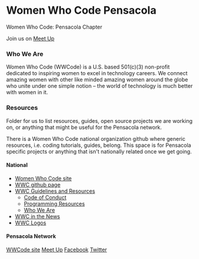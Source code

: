# Women Who Code Pensacola
Women Who Code: Pensacola Chapter

Join us on [Meet Up](http://www.meetup.com/Women-Who-Code-Pensacola/)

### Who We Are
Women Who Code (WWCode) is a U.S. based 501(c)(3) non-profit dedicated to inspiring women to excel in technology careers. We connect amazing women with other like minded amazing women around the globe who unite under one simple notion – the world of technology is much better with women in it.

### Resources
Folder for us to list resources, guides, open source projects we are working on, or anything that might be useful for the Pensacola network.

There is a Women Who Code national organization github where generic resources, i.e. coding tutorials, guides, belong. This space is for Pensacola specific projects or anything that isn't nationally related once we get going.

#### National

* [Women Who Code site](https://www.womenwhocode.com/)  
* [WWC github page](https://github.com/WomenWhoCode)  
* [WWC Guidelines and Resources](https://github.com/WomenWhoCode/guidelines-resources)  
	* [Code of Conduct](https://github.com/WomenWhoCode/guidelines-resources/blob/master/code_of_conduct.md)
	* [Programming Resources](https://github.com/WomenWhoCode/guidelines-resources/blob/master/learn_to_program.md)
	* [Who We Are](https://github.com/WomenWhoCode/guidelines-resources/blob/master/who_we_are.md) 
* [WWC in the News](https://github.com/WomenWhoCode/WWCodeInTheNews)
* [WWC Logos](https://github.com/WomenWhoCode/WWC-Assets/tree/master/logos)

#### Pensacola Network
[WWCode site](https://www.womenwhocode.com/pensacola)
[Meet Up](http://www.meetup.com/Women-Who-Code-Pensacola/)
[Facebook](https://www.facebook.com/groups/wwcodepensacola/)
[Twitter](https://twitter.com/wwcodepensacola)
